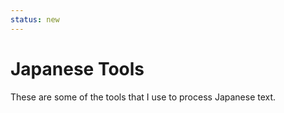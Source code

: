 ```yaml
---
status: new
---
```


# Japanese Tools 

These are some of the tools that I use to process Japanese text.
